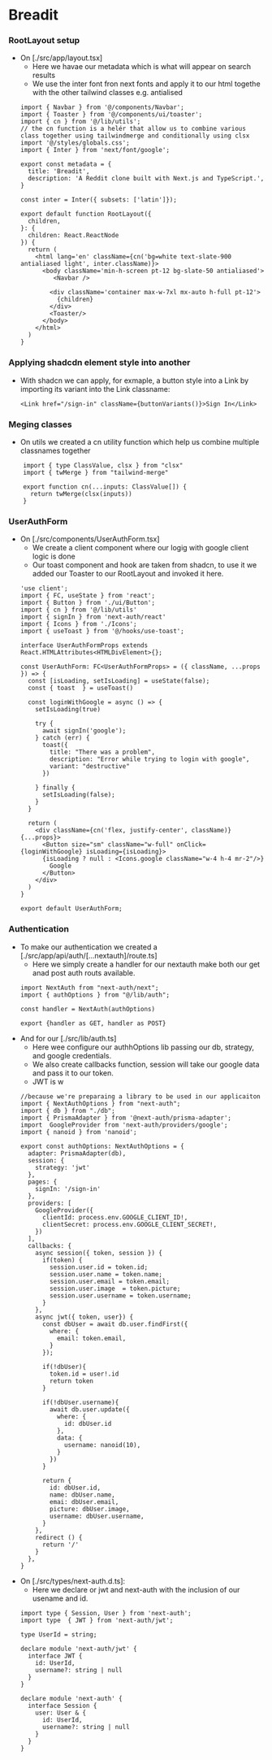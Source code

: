 # Breadit
### RootLayout setup
- On [./src/app/layout.tsx]
    - Here we havae our metadata which is what will appear on search results
    - We use the inter font fron next fonts and apply it to our html togethe with the other tailwind classes e.g. antialised
    ```tsx
    import { Navbar } from '@/components/Navbar';
    import { Toaster } from '@/components/ui/toaster';
    import { cn } from '@/lib/utils';
    // the cn function is a helér that allow us to combine various class together using tailwindmerge and conditionally using clsx
    import '@/styles/globals.css';
    import { Inter } from 'next/font/google';

    export const metadata = {
      title: 'Breadit',
      description: 'A Reddit clone built with Next.js and TypeScript.',
    }

    const inter = Inter({ subsets: ['latin']});

    export default function RootLayout({
      children,
    }: {
      children: React.ReactNode
    }) {
      return (
        <html lang='en' className={cn('bg=white text-slate-900 antialiased light', inter.className)}>
          <body className='min-h-screen pt-12 bg-slate-50 antialiased'>
             <Navbar />

            <div className='container max-w-7xl mx-auto h-full pt-12'>
              {children}
            </div>
            <Toaster/>
          </body>
        </html>
      )
    }
    ```
### Applying shadcdn element style into another
- With shadcn we can apply, for exmaple, a button style into a Link by importing its variant into the Link classname:
    ```tsx
    <Link href="/sign-in" className={buttonVariants()}>Sign In</Link>
    ```
### Meging classes
- On utils we created a cn utility function which help us combine multiple classnames together
```tsx
    import { type ClassValue, clsx } from "clsx"
    import { twMerge } from "tailwind-merge"
     
    export function cn(...inputs: ClassValue[]) {
      return twMerge(clsx(inputs))
    }

```
### UserAuthForm
- On [./src/components/UserAuthForm.tsx] 
    - We create a client component where our logig with google client logic is done
    - Our toast component and hook are taken from shadcn, to use it we added our Toaster to our RootLayout and invoked it here.
    ```tsx
    'use client';
    import { FC, useState } from 'react';
    import { Button } from './ui/Button';
    import { cn } from '@/lib/utils'
    import { signIn } from 'next-auth/react'
    import { Icons } from './Icons';
    import { useToast } from '@/hooks/use-toast';

    interface UserAuthFormProps extends React.HTMLAttributes<HTMLDivElement>{};

    const UserAuthForm: FC<UserAuthFormProps> = ({ className, ...props }) => {
      const [isLoading, setIsLoading] = useState(false);
      const { toast  } = useToast() 

      const loginWithGoogle = async () => {
        setIsLoading(true)

        try {
          await signIn('google');
        } catch (err) {
          toast({
            title: "There was a problem",
            description: "Error while trying to login with google",
            variant: "destructive"
          })
          
        } finally {
          setIsLoading(false);
        }
      }

      return (
        <div className={cn('flex, justify-center', className)} {...props}>
          <Button size="sm" className="w-full" onClick={loginWithGoogle} isLoading={isLoading}>
          {isLoading ? null : <Icons.google className="w-4 h-4 mr-2"/>}
            Google
          </Button>
        </div>
      )
    }

    export default UserAuthForm; 

    ```
### Authentication
- To make our authentication we created a [./src/app/api/auth/[...nextauth]/route.ts]
    - Here we simply create a handler for our nextauth make both our get anad post auth routs available.
    ```tsx
    import NextAuth from "next-auth/next";
    import { authOptions } from "@/lib/auth";

    const handler = NextAuth(authOptions)

    export {handler as GET, handler as POST}
    ```
- And for our [./src/lib/auth.ts]
    - Here wee configure our authhOptions lib passing our db, strategy, and google credentials.
    - We also create callbacks function, session will take our google data and pass it to our token.
    - JWT is w
    ```tsx
    //because we're preparaing a library to be used in our applicaiton
    import { NextAuthOptions } from "next-auth";
    import { db } from "./db";
    import { PrismaAdapter } from '@next-auth/prisma-adapter';
    import  GoogleProvider from 'next-auth/providers/google';
    import { nanoid } from 'nanoid';

    export const authOptions: NextAuthOptions = {
      adapter: PrismaAdapter(db),
      session: {
        strategy: 'jwt'
      },
      pages: {
        signIn: '/sign-in'
      },
      providers: [
        GoogleProvider({
          clientId: process.env.GOOGLE_CLIENT_ID!,
          clientSecret: process.env.GOOGLE_CLIENT_SECRET!,
        })
      ],
      callbacks: {
        async session({ token, session }) {
          if(token) {
            session.user.id = token.id;
            session.user.name = token.name;
            session.user.email = token.email;
            session.user.image  = token.picture;
            session.user.username = token.username;
          }
        },
        async jwt({ token, user}) {
          const dbUser = await db.user.findFirst({
            where: {
              email: token.email,
            }
          });
          
          if(!dbUser){
            token.id = user!.id
            return token
          }

          if(!dbUser.username){
            await db.user.update({
              where: {
                id: dbUser.id
              },
              data: {
                username: nanoid(10),
              }
            })
          }

          return {
            id: dbUser.id,
            name: dbUser.name,
            emai: dbUser.email,
            picture: dbUser.image,
            username: dbUser.username,
          }
        }, 
        redirect () {
          return '/'
        }
      },
    }
    ```
- On [./src/types/next-auth.d.ts]:
    -  Here we declare or jwt and next-auth with the inclusion of our usename and id.
    ```tsx
    import type { Session, User } from 'next-auth';
    import type  { JWT } from 'next-auth/jwt';

    type UserId = string;

    declare module 'next-auth/jwt' {
      interface JWT {
        id: UserId,
        username?: string | null
      }
    }

    declare module 'next-auth' {
      interface Session {
        user: User & {
          id: UserId,
          username?: string | null
        }
      }
    }

    ```


